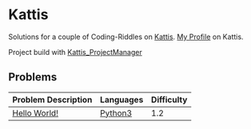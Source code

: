# Kattis
Solutions for a couple of Coding-Riddles on [Kattis](https://open.kattis.com).
[My Profile](https://open.kattis.com/users/caskuda) on Kattis.

Project build with [Kattis_ProjectManager](https://github.com/Charontid/Kattis_ProjectBuilder)

## Problems
| Problem Description | Languages | Difficulty |
| - | - | - |
| [Hello World!](https://open.kattis.com/problems/hello) | [Python3](https://github.com/Charontid/Kattis_ProjectBuilder/blob/master/problems/hello/hello.py) | 1.2 |
